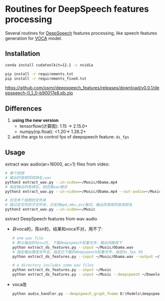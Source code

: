 # Routines for DeepSpeech features processing
Several routines for [DeepSpeech](https://github.com/mozilla/DeepSpeech) features processing, like speech features generation for [VOCA](https://github.com/TimoBolkart/voca) model.

## Installation


```bash
conda install cudatoolkit=12.1 -c nvidia

pip install -r requirements.txt
pip install -r requirements_fixed.txt
```

https://github.com/osmr/deepspeech_features/releases/download/v0.0.1/deepspeech-0_1_0-b90017e8.pb.zip

## Differences
1. **using the new version**
   - tensorflow(计算图): 1.15 → 2.15.0+
   - numpy(np.float): <1.20→ 1.26.2+
2. add the args to control fps of deepspeech feature: `ds_fps` 
## Usage

extract wav audio(ar=16000, ac=1) files from video:
```bash
# 单个视频
# 输出的音频同视频名.wav
python3 extract_wav.py --in-video=~/Music/Obama.mp4
# 指定输出的音频名，但还是wav格式
python3 extract_wav.py --in-video=~/Music/Obama.mp4 --out-audio=~/Music/1.wav

# 包含多个视频的文件夹
# 跳过非文件的子文件夹，只支持mp4,mkv,avi格式，输出的音频同各视频名
python3 extract_wav.py --in-video=~/Music
```

extract DeepSpeech features from wav audio

- 非voca的，陈sir的，结果和voca不对，用不了:
   ```bash
   # one wav file
   # 默认输出的fps=25, 下载deepspeech权重文件，输出同路径下
   python extract_ds_features.py --input ~/Music/Obama.wav 
   # 指定输出路径文件名，指定已下载的deepspeech权重文件，指定ds_fps 50
   python extract_ds_features.py --input ~/Music/Obama.wav --output ~/Desktop/001.npy --deepspeech ~/Downloads/deepspeech-0_1_0-b90017e8.pb --ds_fps 50

   # a directory includes some wav files
   python extract_ds_features.py --input ~/Music
   python extract_ds_features.py --input ~/Music --deepspeech ~/Downloads/deepspeech-0_1_0-b90017e8.pb --ds_fps 50
   ```
- voca改

   ```bash
   python audio_handler.py --deepspeech_graph_fname D:\Models\deepspeech-0_1_0-b90017e8.pb --audio_path D:\DataSet\Talk\audio.wav --ds_fps 30 --output_file D:\DataSet\Talk\audio.npy
   ```